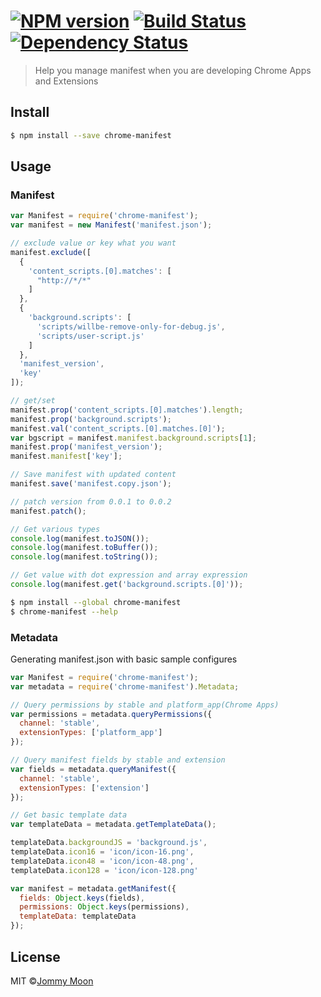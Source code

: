 #  [![NPM version][npm-image]][npm-url] [![Build Status][travis-image]][travis-url] [![Dependency Status][daviddm-url]][daviddm-image]

> Help you manage manifest when you are developing Chrome Apps and Extensions


## Install

```sh
$ npm install --save chrome-manifest
```


## Usage

### Manifest

```js
var Manifest = require('chrome-manifest');
var manifest = new Manifest('manifest.json');

// exclude value or key what you want
manifest.exclude([
  {
    'content_scripts.[0].matches': [
      "http://*/*"
    ]
  },
  {
    'background.scripts': [
      'scripts/willbe-remove-only-for-debug.js',
      'scripts/user-script.js'
    ]
  },
  'manifest_version',
  'key'
]);

// get/set
manifest.prop('content_scripts.[0].matches').length;
manifest.prop('background.scripts');
manifest.val('content_scripts.[0].matches.[0]');
var bgscript = manifest.manifest.background.scripts[1];
manifest.prop('manifest_version');
manifest.manifest['key'];

// Save manifest with updated content
manifest.save('manifest.copy.json');

// patch version from 0.0.1 to 0.0.2
manifest.patch();

// Get various types
console.log(manifest.toJSON());
console.log(manifest.toBuffer());
console.log(manifest.toString());

// Get value with dot expression and array expression
console.log(manifest.get('background.scripts.[0]'));
```

```sh
$ npm install --global chrome-manifest
$ chrome-manifest --help
```

### Metadata

Generating manifest.json with basic sample configures

```js
var Manifest = require('chrome-manifest');
var metadata = require('chrome-manifest').Metadata;

// Query permissions by stable and platform_app(Chrome Apps)
var permissions = metadata.queryPermissions({
  channel: 'stable',
  extensionTypes: ['platform_app']
});

// Query manifest fields by stable and extension
var fields = metadata.queryManifest({
  channel: 'stable',
  extensionTypes: ['extension']
});

// Get basic template data
var templateData = metadata.getTemplateData();

templateData.backgroundJS = 'background.js',
templateData.icon16 = 'icon/icon-16.png',
templateData.icon48 = 'icon/icon-48.png',
templateData.icon128 = 'icon/icon-128.png'

var manifest = metadata.getManifest({
  fields: Object.keys(fields),
  permissions: Object.keys(permissions),
  templateData: templateData
});
```

## License

MIT ©[Jommy Moon](http://ragingwind.me)


[npm-url]: https://npmjs.org/package/chrome-manifest
[npm-image]: https://badge.fury.io/js/chrome-manifest.svg
[travis-url]: https://travis-ci.org/ragingwind/chrome-manifest
[travis-image]: https://travis-ci.org/ragingwind/chrome-manifest.svg?branch=master
[daviddm-url]: https://david-dm.org/ragingwind/chrome-manifest.svg?theme=shields.io
[daviddm-image]: https://david-dm.org/ragingwind/chrome-manifest
